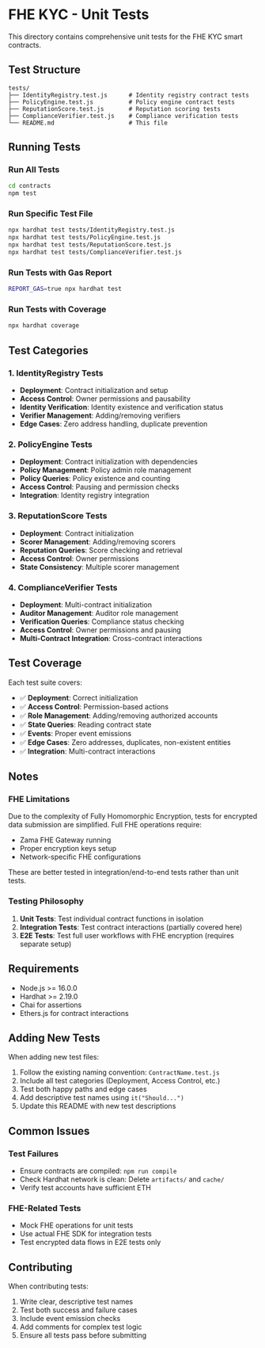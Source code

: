 # FHE KYC - Unit Tests

This directory contains comprehensive unit tests for the FHE KYC smart contracts.

## Test Structure

```
tests/
├── IdentityRegistry.test.js      # Identity registry contract tests
├── PolicyEngine.test.js          # Policy engine contract tests
├── ReputationScore.test.js       # Reputation scoring tests
├── ComplianceVerifier.test.js    # Compliance verification tests
└── README.md                     # This file
```

## Running Tests

### Run All Tests
```bash
cd contracts
npm test
```

### Run Specific Test File
```bash
npx hardhat test tests/IdentityRegistry.test.js
npx hardhat test tests/PolicyEngine.test.js
npx hardhat test tests/ReputationScore.test.js
npx hardhat test tests/ComplianceVerifier.test.js
```

### Run Tests with Gas Report
```bash
REPORT_GAS=true npx hardhat test
```

### Run Tests with Coverage
```bash
npx hardhat coverage
```

## Test Categories

### 1. IdentityRegistry Tests
- **Deployment**: Contract initialization and setup
- **Access Control**: Owner permissions and pausability
- **Identity Verification**: Identity existence and verification status
- **Verifier Management**: Adding/removing verifiers
- **Edge Cases**: Zero address handling, duplicate prevention

### 2. PolicyEngine Tests
- **Deployment**: Contract initialization with dependencies
- **Policy Management**: Policy admin role management
- **Policy Queries**: Policy existence and counting
- **Access Control**: Pausing and permission checks
- **Integration**: Identity registry integration

### 3. ReputationScore Tests
- **Deployment**: Contract initialization
- **Scorer Management**: Adding/removing scorers
- **Reputation Queries**: Score checking and retrieval
- **Access Control**: Owner permissions
- **State Consistency**: Multiple scorer management

### 4. ComplianceVerifier Tests
- **Deployment**: Multi-contract initialization
- **Auditor Management**: Auditor role management
- **Verification Queries**: Compliance status checking
- **Access Control**: Owner permissions and pausing
- **Multi-Contract Integration**: Cross-contract interactions

## Test Coverage

Each test suite covers:
- ✅ **Deployment**: Correct initialization
- ✅ **Access Control**: Permission-based actions
- ✅ **Role Management**: Adding/removing authorized accounts
- ✅ **State Queries**: Reading contract state
- ✅ **Events**: Proper event emissions
- ✅ **Edge Cases**: Zero addresses, duplicates, non-existent entities
- ✅ **Integration**: Multi-contract interactions

## Notes

### FHE Limitations
Due to the complexity of Fully Homomorphic Encryption, tests for encrypted data submission are simplified. Full FHE operations require:
- Zama FHE Gateway running
- Proper encryption keys setup
- Network-specific FHE configurations

These are better tested in integration/end-to-end tests rather than unit tests.

### Testing Philosophy
1. **Unit Tests**: Test individual contract functions in isolation
2. **Integration Tests**: Test contract interactions (partially covered here)
3. **E2E Tests**: Test full user workflows with FHE encryption (requires separate setup)

## Requirements

- Node.js >= 16.0.0
- Hardhat >= 2.19.0
- Chai for assertions
- Ethers.js for contract interactions

## Adding New Tests

When adding new test files:
1. Follow the existing naming convention: `ContractName.test.js`
2. Include all test categories (Deployment, Access Control, etc.)
3. Test both happy paths and edge cases
4. Add descriptive test names using `it("Should...")`
5. Update this README with new test descriptions

## Common Issues

### Test Failures
- Ensure contracts are compiled: `npm run compile`
- Check Hardhat network is clean: Delete `artifacts/` and `cache/`
- Verify test accounts have sufficient ETH

### FHE-Related Tests
- Mock FHE operations for unit tests
- Use actual FHE SDK for integration tests
- Test encrypted data flows in E2E tests only

## Contributing

When contributing tests:
1. Write clear, descriptive test names
2. Test both success and failure cases
3. Include event emission checks
4. Add comments for complex test logic
5. Ensure all tests pass before submitting
